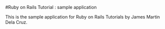 #Ruby on Rails Tutorial : sample application

This is the sample application for Ruby on Rails Tutorials by James Martin Dela Cruz.

